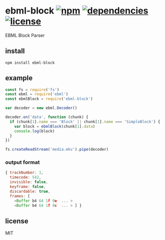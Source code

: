 # ebml-block [![npm][npm-img]][npm-url] [![dependencies][dep-img]][dep-url] [![license][lic-img]][lic-url]

[npm-img]: https://img.shields.io/npm/v/ebml-block.svg
[npm-url]: https://www.npmjs.com/package/ebml-block
[dep-img]: https://david-dm.org/mathiasvr/ebml-block.svg
[dep-url]: https://david-dm.org/mathiasvr/ebml-block
[lic-img]: http://img.shields.io/:license-MIT-blue.svg
[lic-url]: http://mvr.mit-license.org

EBML Block Parser

## install

```
npm install ebml-block
```

## example

```javascript
const fs = require('fs')
const ebml = require('ebml')
const ebmlBlock = require('ebml-block')

var decoder = new ebml.Decoder()

decoder.on('data', function (chunk) {
  if (chunk[1].name === 'Block' || chunk[1].name === 'SimpleBlock') {
    var block = ebmlBlock(chunk[1].data)
    console.log(block)
  }
})

fs.createReadStream('media.mkv').pipe(decoder)
```

### output format
```javascript
{ trackNumber: 1,
  timecode: 542,
  invisible: false,
  keyframe: false,
  discardable: true,
  frames: [ 
    <Buffer b4 64 1f 0e  ... > 
    <Buffer b4 64 1f 0c  ... > ] }
```

## license

MIT
